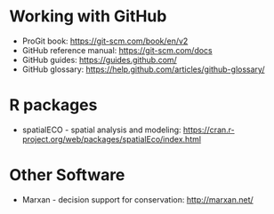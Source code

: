 # Working with GitHub
- ProGit book: https://git-scm.com/book/en/v2
- GitHub reference manual: https://git-scm.com/docs
- GitHub guides: https://guides.github.com/
- GitHub glossary: https://help.github.com/articles/github-glossary/ 

# R packages
- spatialECO - spatial analysis and modeling: https://cran.r-project.org/web/packages/spatialEco/index.html

# Other Software
- Marxan - decision support for conservation: http://marxan.net/

